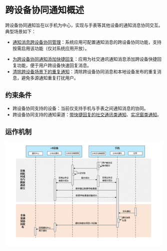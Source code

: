 # 跨设备协同通知概述

跨设备协同通知旨在以手机为中心，实现与手表等其他设备的通知消息协同交互。典型场景如下：

<!--Del-->
  - [通知消息跨设备协同管理](./notification-distributed-notdistributed.md)：系统应用可配置通知消息的跨设备协同功能，支持按需启用该功能（仅对系统应用开放）。
<!--DelEnd-->
  - [为跨设备协同通知添加快捷回复](./notification-quickreply.md)：应用为社交通讯通知消息添加跨设备快捷回复功能，便于用户跨设备快速回复消息。
  - [清除跨设备场景下的重复通知](./notification-distributed-messageid.md)：清除跨设备协同消息和本地设备发布的重复消息，避免多源通知重复打扰用户。

## 约束条件
  - 跨设备协同支持的设备：当前仅支持手机与手表之间通知消息的协同。
  - 跨设备协同支持的通知渠道：[带快捷回复的社交通讯类通知](../../application-dev/reference/apis-notification-kit/js-apis-notificationManager.md#slottype)、[实况窗类通知](../../application-dev/reference/apis-notification-kit/js-apis-notificationManager.md#slottype)。

## 运作机制

![distributed_overview](figures/distributed_overview.png)
